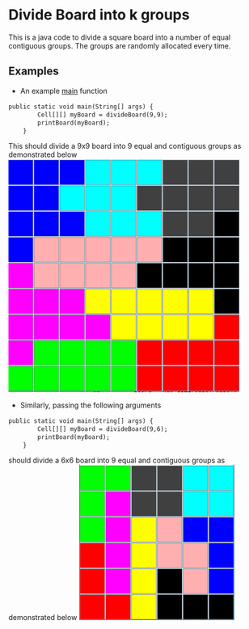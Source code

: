 # Divide Board into k groups

This is a java code to divide a square board into a number of equal contiguous groups. The groups are randomly allocated every time.
## Examples
+  An example [main](https://github.com/AnkurSaxena135/Divide-Board-into-k-groups/blob/05bc87ee006c212b5fec92810e1e0df7f76a6dc0/src/DivideBoard.java#L11) function
```
public static void main(String[] args) {
		Cell[][] myBoard = divideBoard(9,9);
		printBoard(myBoard);
	}
```
This should divide a 9x9 board into 9 equal and contiguous groups as demonstrated below ![](https://github.com/AnkurSaxena135/Divide-Board-into-k-groups/blob/master/sample/9x9.PNG)


+ Similarly, passing the following arguments
```
public static void main(String[] args) {
		Cell[][] myBoard = divideBoard(9,6);
		printBoard(myBoard);
	}
```
should divide a 6x6 board into 9 equal and contiguous groups as demonstrated below
![](https://github.com/AnkurSaxena135/Divide-Board-into-k-groups/blob/master/sample/6x6.PNG)
